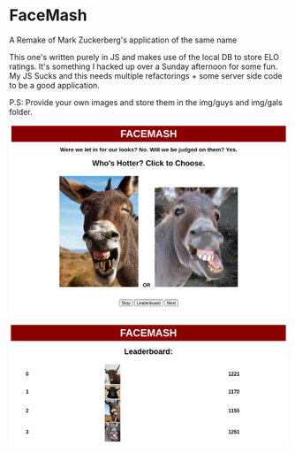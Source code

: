 # FaceMash
A Remake of Mark Zuckerberg's application of the same name

This one's written purely in JS and makes use of the local DB to store ELO ratings. It's something I hacked up over a Sunday afternoon for some fun. My JS Sucks and this needs multiple refactorings + some server side code to be a good application.

P.S: Provide your own images and store them in the img/guys and img/gals folder.

![left one is prettier :P](res/facemash.png)

![groundbreaking revolutionary ELO ranking technology](res/facemash_leaderboard.png)
